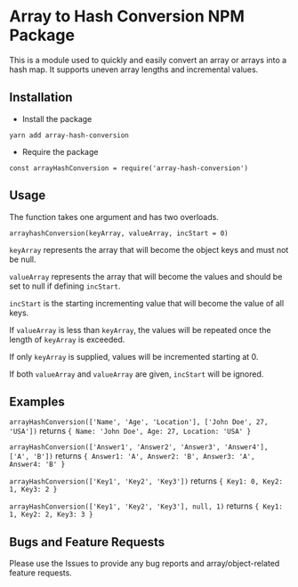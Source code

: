 # Array to Hash Conversion NPM Package

This is a module used to quickly and easily convert an array or arrays into a hash map. It supports uneven array lengths and incremental values.

## Installation
- Install the package

`yarn add array-hash-conversion`

- Require the package

`const arrayHashConversion = require('array-hash-conversion')`

## Usage
The function takes one argument and has two overloads.

`arrayhashConversion(keyArray, valueArray, incStart = 0)`

`keyArray` represents the array that will become the object keys and must not be null.

`valueArray` represents the array that will become the values and should be set to null if defining `incStart`.

`incStart` is the starting incrementing value that will become the value of all keys.

If `valueArray` is less than `keyArray`, the values will be repeated once the length of `keyArray` is exceeded.

If only `keyArray` is supplied, values will be incremented starting at 0.

If both `valueArray` and `valueArray` are given, `incStart` will be ignored.

## Examples
`arrayHashConversion(['Name', 'Age', 'Location'], ['John Doe', 27, 'USA'])` returns `{ Name: 'John Doe', Age: 27, Location: 'USA' }`

`arrayHashConversion(['Answer1', 'Answer2', 'Answer3', 'Answer4'], ['A', 'B'])` returns `{ Answer1: 'A', Answer2: 'B', Answer3: 'A', Answer4: 'B' }`

`arrayHashConversion(['Key1', 'Key2', 'Key3'])` returns `{ Key1: 0, Key2: 1, Key3: 2 }`

`arrayHashConversion(['Key1', 'Key2', 'Key3'], null, 1)` returns `{ Key1: 1, Key2: 2, Key3: 3 }`

## Bugs and Feature Requests
Please use the Issues to provide any bug reports and array/object-related feature requests.